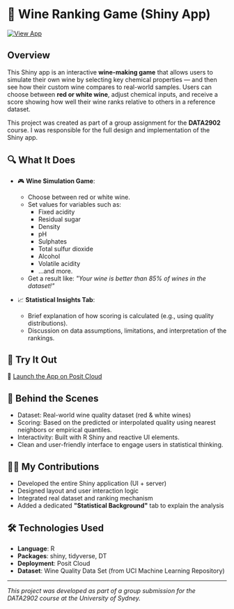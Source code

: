 # 🍷 Wine Ranking Game (Shiny App)

[![View App](https://img.shields.io/badge/🚀%20View%20App-Click%20Here-brightgreen?style=flat-square)](https://maiminhhh.shinyapps.io/WineQuality/)

## Overview

This Shiny app is an interactive **wine-making game** that allows users to simulate their own wine by selecting key chemical properties — and then see how their custom wine compares to real-world samples. Users can choose between **red or white wine**, adjust chemical inputs, and receive a score showing how well their wine ranks relative to others in a reference dataset.

This project was created as part of a group assignment for the **DATA2902** course. I was responsible for the full design and implementation of the Shiny app.

## 🔍 What It Does

- 🎮 **Wine Simulation Game**:
  - Choose between red or white wine.
  - Set values for variables such as:
    - Fixed acidity
    - Residual sugar
    - Density
    - pH
    - Sulphates
    - Total sulfur dioxide
    - Alcohol
    - Volatile acidity
    - …and more.
  - Get a result like: _"Your wine is better than 85% of wines in the dataset!"_

- 📈 **Statistical Insights Tab**:
  - Brief explanation of how scoring is calculated (e.g., using quality distributions).
  - Discussion on data assumptions, limitations, and interpretation of the rankings.

## 🚀 Try It Out

🔗 [Launch the App on Posit Cloud](https://maiminhhh.shinyapps.io/WineQuality/)  

## 🧠 Behind the Scenes

- Dataset: Real-world wine quality dataset (red & white wines)
- Scoring: Based on the predicted or interpolated quality using nearest neighbors or empirical quantiles.
- Interactivity: Built with R Shiny and reactive UI elements.
- Clean and user-friendly interface to engage users in statistical thinking.

## 👩‍💻 My Contributions

- Developed the entire Shiny application (UI + server)
- Designed layout and user interaction logic
- Integrated real dataset and ranking mechanism
- Added a dedicated **"Statistical Background"** tab to explain the analysis

## 🛠 Technologies Used

- **Language**: R
- **Packages**: shiny, tidyverse, DT
- **Deployment**: Posit Cloud
- **Dataset**: Wine Quality Data Set (from UCI Machine Learning Repository)

---

*This project was developed as part of a group submission for the DATA2902 course at the University of Sydney.*
